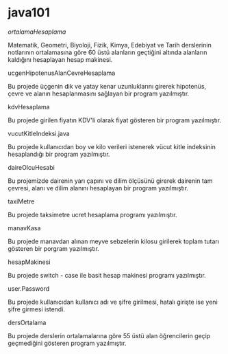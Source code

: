 # java101

*ortalamaHesaplama*

Matematik, Geometri, Biyoloji, Fizik, Kimya, Edebiyat ve Tarih derslerinin notlarının ortalamasına göre 60 üstü alanların geçtiğini altında alanların kaldığını hesaplayan hesap makinesi.


ucgenHipotenusAlanCevreHesaplama

Bu projede üçgenin dik ve yatay kenar uzunluklarını girerek hipotenüs, çevre ve alanın hesaplanmasını sağlayan bir program yazılmıştır.


kdvHesaplama

Bu projede girilen fiyatın KDV'li olarak fiyat gösteren bir program yazılmıştır.


vucutKitleIndeksi.java

Bu projede kullanıcıdan boy ve kilo verileri istenerek vücut kitle indeksinin hesaplandığı bir program yazılmıştır.


daireOlcuHesabi

Bu projemizde dairenin yarı çapını ve dilim ölçüsünü girerek dairenin tam çevresi, alanı ve dilim alanını hesaplayan bir program yazılmıştır.


taxiMetre

Bu projede taksimetre ucret hesaplama programı yazılmıştır.


manavKasa

Bu projede manavdan alınan meyve sebzelerin kilosu girilerek toplam tutarı gösteren bir porgram yazılmıştır.


hesapMakinesi

Bu projede switch - case ile basit hesap makinesi programı yazılmıştır.


user.Password

Bu projede kullanıcıdan kullanıcı adı ve şifre girilmesi, hatalı girişte ise yeni şifre girmesi istendi.


dersOrtalama

Bu projede derslerin ortalamalarına göre 55 üstü alan öğrencilerin geçip geçmediğini gösteren program yazılmıştır.

